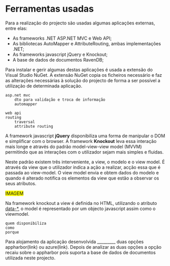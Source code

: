 # Ferramentas usadas

Para a realização do projecto são usadas algumas aplicações externas, entre elas:

 * As frameworks .NET ASP.NET MVC e Web API;
 * As bibliotecas AutoMapper e AttributeRouting, ambas implementações .NET;
 * As frameworks javascript jQuery e Knockout;
 * A base de dados de documentos RavenDB;

Para instalar e gerir algumas destas aplicações é usada a extensão do Visual Studio NuGet. A extensão NuGet copia os ficheiros necessário e faz as alterações necessárias à solução do projecto de forma a ser possível a utilização de determinada aplicação.

```
asp.net mvc
	dto para validação e troca de informação
	automapper

web api
routing 
	traversal 
	attribute routing
```

A framework javascript **jQuery** disponibiliza uma forma de manipular o DOM e simplificar com o browser. A framework **Knockout** leva essa interação mais longe e através do padrão model-view-view model (MVVM) permitindo que as interações com o utilizador sejam mais simples e fluidas.

Neste padrão existem três interveniente, a view, o modelo e o view model. É através da view que o utilizador indica a ação a realizar, acção essa que é passada ao view-model. O view model envia e obtem dados do modelo e quando é alterado notifica os elementos da view que estão a observar os seus atributos.

<span style="background-color: yellow">IMAGEM</span>

Na framework knockout a view é definida no HTML, utilizando o atributo [data-*](http://developers.whatwg.org/elements.html#embedding-custom-non-visible-data-with-the-data-*-attributes), o model é representado por um objecto javascript assim como o viewmodel. 



```RavenDB
quem disponibiliza 
como 
porque
```

Para alojamento da aplicação desenvolvida _________ duas opções appharbor(link) ou azure(link).
Depois de analizar as duas opções a opção recaiu sobre o appharbor pois suporta a base de dados de documentos utilizada neste projecto.


